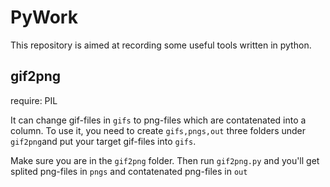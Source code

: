 # PyWork

This repository is aimed at recording some useful tools written in python.

## gif2png

require: PIL

It can change gif-files in `gifs` to png-files which are contatenated into a column. To use it, you need to create `gifs,pngs,out` three folders under `gif2png`and put your target gif-files into `gifs`. 

Make sure you are in the `gif2png` folder. Then run `gif2png.py` and you'll get splited png-files in `pngs` and contatenated png-files in `out`
